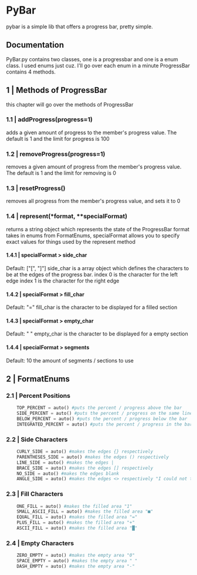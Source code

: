# PyBar
pybar is a simple lib that offers a progress bar, pretty simple.

## Documentation
PyBar.py contains two classes, one is a progressbar and one is a enum class.
I used enums just cuz. I'll go over each enum in a minute
ProgressBar contains 4 methods.

## 1 | Methods of ProgressBar
this chapter will go over the methods of ProgressBar

### 1.1 | addProgress(progress=1) 
adds a given amount of progress to the member's progress value.
The default is 1 and the limit for progress is 100

### 1.2 | removeProgress(progress=1)
removes a given amount of progress from the member's progress value.
The default is 1 and the limit for removing is 0

### 1.3 | resetProgress()
removes all progress from the member's progress value, and sets it to 0

### 1.4 | represent(*format, **specialFormat)
returns a string object which represents the state of the ProgressBar
format takes in enums from FormatEnums, specialFormat allows you to specify exact values for things used by the represent method

#### 1.4.1 | specialFormat > side_char
Default: ["[", "]"]
side_char is a array object which defines the characters to be at the edges of the progress bar.
index 0 is the character for the left edge
index 1 is the character for the right edge

#### 1.4.2 | specialFormat > fill_char
Default: "="
fill_char is the character to be displayed for a filled section

#### 1.4.3 | specialFormat > empty_char
Default: " "
empty_char is the character to be displayed for a empty section

#### 1.4.4 | specialFormat > segments
Default: 10
the amount of segments / sections to use

## 2 | FormatEnums

### 2.1 | Percent Positions
```py
    TOP_PERCENT = auto() #puts the percent / progress above the bar
    SIDE_PERCENT = auto() #puts the percent / progress on the same lines as the bar
    BELOW_PERCENT = auto() #puts the percent / progress below the bar
    INTEGRATED_PERCENT = auto() #puts the percent / progress in the bar, the length of bar must be longer than percent
```

### 2.2 | Side Characters
```py
    CURLY_SIDE = auto() #makes the edges {} respectively
    PARENTHESES_SIDE = auto() #makes the edges () respectively
    LINE_SIDE = auto() #makes the edges |
    BRACE_SIDE = auto() #makes the edges [] respectively
    NO_SIDE = auto() #makes the edges blank
    ANGLE_SIDE = auto() #makes the edges <> respectively "I could not think of better name for it other than angle side please make a github issue if you have a better one"
```

### 2.3 | Fill Characters
```py
    ONE_FILL = auto() #makes the filled area "1"
    SMALL_ASCII_FILL = auto() #makes the filled area "■"
    EQUAL_FILL = auto() #makes the filled area "="
    PLUS_FILL = auto() #makes the filled area "+"
    ASCII_FILL = auto() #makes the filled area "█"
```

### 2.4 | Empty Characters
```py
    ZERO_EMPTY = auto() #makes the empty area "0"
    SPACE_EMPTY = auto() #makes the empty area " "
    DASH_EMPTY = auto() #makes the empty area "-"
```

